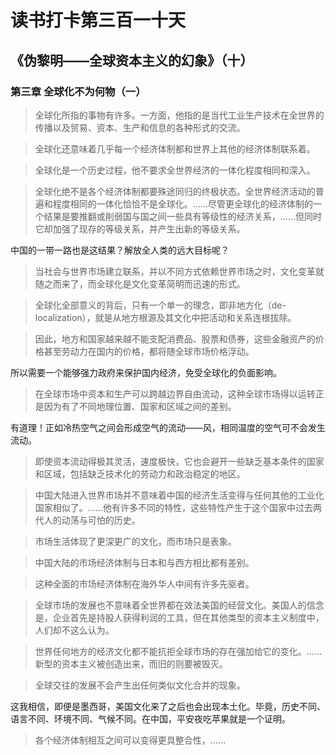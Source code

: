 读书打卡第三百一十天
===
《伪黎明——全球资本主义的幻象》（十）
---

### 第三章 全球化不为何物（一）

> 全球化所指的事物有许多。一方面，他指的是当代工业生产技术在全世界的传播以及贸易、资本、生产和信息的各种形式的交流。

> 全球化还意味着几乎每一个经济体制都和世界上其他的经济体制联系着。

> 全球化是一个历史过程，他不要求全世界经济的一体化程度相同和深入。

> 全球化绝不是各个经济体制都要殊途同归的终极状态。全世界经济活动的普遍和程度相同的一体化恰恰不是全球化。……尽管更全球化的经济体制的一个结果是要推翻或削弱国与国之间一些具有等级性的经济关系，……但同时它却加强了现存的等级关系，并产生出新的等级关系。

中国的一带一路也是这结果？解放全人类的远大目标呢？

> 当社会与世界市场建立联系，并以不同方式依赖世界市场之时，文化变革就随之而来了，而全球化是文化变革简明而迅速的形式。

> 全球化全部意义的背后，只有一个单一的理念，即非地方化（de-localization），就是从地方根源及其文化中把活动和关系连根拔除。

> 因此，地方和国家越来越不能支配消费品、股票和债券，这些金融资产的价格甚至劳动力在国内的价格，都将随全球市场价格浮动。

所以需要一个能够强力政府来保护国内经济，免受全球化的负面影响。

> 在全球市场中资本和生产可以跨越边界自由流动，这种全球市场得以运转正是因为有了不同地理位置、国家和区域之间的差别。

有道理！正如冷热空气之间会形成空气的流动——风，相同温度的空气可不会发生流动。

> 即使资本流动得极其灵活，速度极快，它也会避开一些缺乏基本条件的国家和区域，包括缺乏技术化的劳动力和政治稳定的地区。

> 中国大陆进入世界市场并不意味着中国的经济生活变得与任何其他的工业化国家相似了。……他有许多不同的特性，这些特性产生于这个国家中过去两代人的动荡与可怕的历史。

> 市场生活体现了更深更广的文化，而市场只是表象。

> 中国大陆的市场经济体制与日本和与西方相比都有差别。

> 这种全面的市场经济体制在海外华人中间有许多先驱者。

>全球市场的发展也不意味着全世界都在效法美国的经营文化。美国人的信念是，企业首先是持股人获得利润的工具，但在其他类型的资本主义制度中，人们却不这么认为。

> 世界任何地方的经济文化都不能抗拒全球市场的存在强加给它的变化。……新型的资本主义被创造出来，而旧的则要被毁灭。

>全球交往的发展不会产生出任何类似文化合并的现象。

这我相信，即便是墨西哥，美国文化来了之后也会出现本土化。毕竟，历史不同、语言不同、环境不同、气候不同。在中国，平安夜吃苹果就是一个证明。

> 各个经济体制相互之间可以变得更具整合性，……